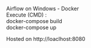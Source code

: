 Airflow on Windows - Docker  
Execute (CMD) :  
docker-compose build  
docker-compose up

Hosted on http://loaclhost:8080
